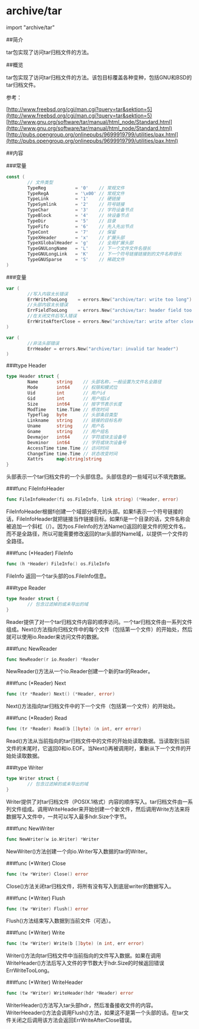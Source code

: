 # archive/tar

import "archive/tar"

##简介

tar包实现了访问tar归档文件的方法。

##概览

tar包实现了访问tar归档文件的方法。该包目标覆盖各种变种，包括GNU和BSD的tar归档文件。

参考：

[http://www.freebsd.org/cgi/man.cgi?query=tar&sektion=5](http://www.freebsd.org/cgi/man.cgi?query=tar&sektion=5)  
[http://www.gnu.org/software/tar/manual/html_node/Standard.html](http://www.gnu.org/software/tar/manual/html_node/Standard.html)  
[http://pubs.opengroup.org/onlinepubs/9699919799/utilities/pax.html](http://pubs.opengroup.org/onlinepubs/9699919799/utilities/pax.html)  

##内容

###常量

```go
const (
        // 文件类型
        TypeReg           = '0'    // 常规文件
        TypeRegA          = '\x00' // 常规文件
        TypeLink          = '1'    // 硬链接
        TypeSymlink       = '2'    // 符号链接
        TypeChar          = '3'    // 字符设备节点
        TypeBlock         = '4'    // 块设备节点
        TypeDir           = '5'    // 目录
        TypeFifo          = '6'    // 先入先出节点
        TypeCont          = '7'    // 保留
        TypeXHeader       = 'x'    // 扩展头部
        TypeXGlobalHeader = 'g'    // 全局扩展头部
        TypeGNULongName   = 'L'    // 下一个文件文件名很长
        TypeGNULongLink   = 'K'    // 下一个符号链接链接到的文件名称很长
        TypeGNUSparse     = 'S'    // 稀疏文件
)
```

###变量
```go
var (
        //写入内容太长错误
        ErrWriteTooLong    = errors.New("archive/tar: write too long")
        //头部内容太长错误
        ErrFieldTooLong    = errors.New("archive/tar: header field too long")
        //在关闭文件后写入错误
        ErrWriteAfterClose = errors.New("archive/tar: write after close")
)

var (
        //非法头部错误
        ErrHeader = errors.New("archive/tar: invalid tar header")
)
```

###type Header
```go
type Header struct {
        Name       string    // 头部名称，一般设置为文件名全路径
        Mode       int64     // 权限和模式位
        Uid        int       // 用户id
        Gid        int       // 用户组id
        Size       int64     // 按字节表示长度
        ModTime    time.Time // 修改时间
        Typeflag   byte      // 头部条目类型
        Linkname   string    // 链接的目标名称
        Uname      string    // 用户名
        Gname      string    // 用户组名
        Devmajor   int64     // 字符或块主设备号
        Devminor   int64     // 字符或块次设备号
        AccessTime time.Time // 访问时间
        ChangeTime time.Time // 状态改变时间
        Xattrs     map[string]string
}
```
头部表示一个tar归档文件的一个头部信息。头部信息的一些域可以不填充数据。

###func FileInfoHeader
```go
func FileInfoHeader(fi os.FileInfo, link string) (*Header, error)
```
FileInfoHeader根据fi创建一个域部分填充的头部。如果fi表示一个符号链接的话，FileInfoHeader就把链接当作链接目标。如果fi是一个目录的话，文件名称会被追加一个斜杠（/）。因为os.FileInfo的方法Name()返回的是文件的短文件名，而不是全路径，所以可能需要修改返回的tar头部的Name域，以提供一个文件的全路径。

###func (*Header) FileInfo
```go
func (h *Header) FileInfo() os.FileInfo
```
FileInfo 返回一个tar头部的os.FileInfo信息。

###type Reader
```go
type Reader struct {
        // 包含过滤掉的或未导出的域
}
```
Reader提供了对一个tar归档文件内容的顺序访问。一个tar归档文件由一系列文件组成。Next()方法指向归档文件中的每个文件（包括第一个文件）的开始处，然后就可以使用io.Reader来访问文件的数据。

###func NewReader
```go
func NewReader(r io.Reader) *Reader
```
NewReader()方法从一个io.Reader创建一个新的tar的Reader。

###func (*Reader) Next
```go
func (tr *Reader) Next() (*Header, error)
```
Next()方法指向tar归档文件中的下一个文件（包括第一个文件）的开始处。

###func (*Reader) Read
```go
func (tr *Reader) Read(b []byte) (n int, err error)
```
Read()方法从当前指向的tar归档文件中的文件的开始处读取数据。当读取到当前文件的末尾时，它返回0和io.EOF。当Next()再被调用时，重新从下一个文件的开始处读取数据。

###type Writer
```go
type Writer struct {
        // 包含过滤掉的或未导出的域
}
```
Writer提供了对tar归档文件（POSIX.1格式）内容的顺序写入。tar归档文件由一系列文件组成。调用WriteHeader来开始创建一个新文件，然后调用Write方法来将数据写入文件中，一共可以写入最多hdr.Size个字节。

###func NewWriter
```go
func NewWriter(w io.Writer) *Writer
```
NewWriter()方法创建一个向io.Writer写入数据的tar的Writer。

###func (*Writer) Close
```go
func (tw *Writer) Close() error
```
Close()方法关闭tar归档文件，将所有没有写入到底层writer的数据写入。

###func (*Writer) Flush
```go
func (tw *Writer) Flush() error
```
Flush()方法结束写入数据到当前文件（可选）。

###func (*Writer) Write
```go
func (tw *Writer) Write(b []byte) (n int, err error)
```
Writer()方法向tar归档文件中当前指向的文件写入数据。如果在调用WriteHeader()方法后写入文件的字节数大于hdr.Size的时候返回错误ErrWriteTooLong。

###func (*Writer) WriteHeader
```go
func (tw *Writer) WriteHeader(hdr *Header) error
```
WriterHeader()方法写入tar头部hdr，然后准备接收文件的内容。WriterHeeader()方法会调用Flush()方法，如果这不是第一个头部的话。在tar文件关闭之后调用该方法会返回ErrWriteAfterClose错误。
